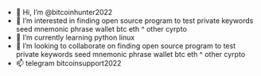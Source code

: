 - 👋 Hi, I’m @bitcoinhunter2022
- 👀 I’m interested in finding open source program to test private keywords seed mnemonic phrase wallet btc eth  ^ other cyrpto
- 🌱 I’m currently learning python linux 
- 💞️ I’m looking to collaborate on finding open source program to test private keywords seed mnemonic phrase wallet btc eth  ^ other cyrpto
- 📫 telegram bitcoinsupport2022

<!---
bitcoinhunter2022/bitcoinhunter2022 is a ✨ special ✨ repository because its `README.md` (this file) appears on your GitHub profile.
You can click the Preview link to take a look at your changes.
--->
